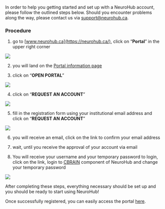 In order to help you getting started and set up with a NeuroHub account, please follow the outlined steps below. Should you encounter problems along the way, please contact us via support@neurohub.ca.


### Procedure

1. go to [www.neurohub.ca](https://neurohub.ca/), click on “**Portal**” in the upper right corner

![](https://github.com/neurohub/neurohub_documentation/blob/master/images/neurohub_cr.png)

2. you will land on the [Portal information page](https://neurohub.ca/portal.html)

3. click on “**OPEN PORTAL**” 

![](https://github.com/neurohub/neurohub_documentation/blob/master/images/portal_cr.png)

4. click on “**REQUEST AN ACCOUNT**” 

![](https://github.com/neurohub/neurohub_documentation/blob/master/images/request_account2.png)

5. fill in the registration form using your institutional email address and click on “**REQUEST AN ACCOUNT**” 

![](https://github.com/neurohub/neurohub_documentation/blob/master/images/register.png)

6. you will receive an email, click on the link to confirm your email address 

7. wait, until you receive the approval of your account via email 

8. You will receive your username and your temporary password to login, click on the link, login to [CBRAIN](http://www.cbrain.ca/) component of NeuroHub and change your temporary password 

![](https://github.com/neurohub/neurohub_documentation/blob/master/images/cbrain_login2.png)

After completing these steps, everything necessary should be set up and you should be ready to start using NeuroHub!

Once successfully registered, you can easily access the portal [here](https://portal.neurohub.ca).


